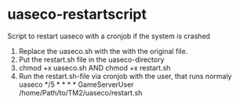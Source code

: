 # uaseco-restartscript
Script to restart uaseco with a cronjob if the system is crashed

1. Replace the uaseco.sh with the with the original file.
2. Put the restart.sh file in the uaseco-directory
3. chmod +x uaseco.sh AND chmod +x restart.sh
4. Run the restart.sh-file via cronjob with the user, that runs normaly uaseco
*/5 * * * * GameServerUser /home/Path/to/TM2/uaseco/restart.sh
